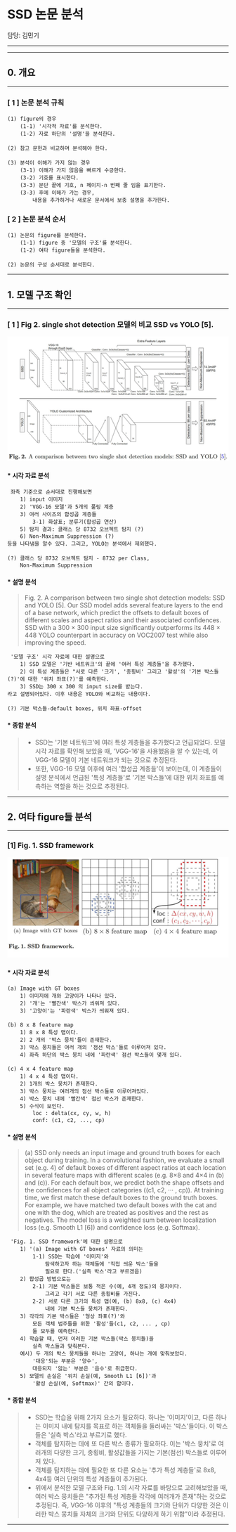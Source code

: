 # SSD 논문 분석

담당: 김민기

----
----

## 0. 개요

----

### [ 1 ] 논문 분석 규칙

    (1) figure의 경우   
        (1-1) '시각적 자료'를 분석한다.   
        (1-2) 자료 하단의 '설명'을 분석한다.   

    (2) 참고 문헌과 비교하며 분석해야 한다.   

    (3) 분석이 이해가 가지 않는 경우   
        (3-1) 이해가 가지 않음을 빠르게 수긍한다.   
        (3-2) 기호를 표시한다.   
        (3-3) 문단 끝에 기호, n 페이지-n 번째 줄 임을 표기한다.   
        (3-3) 후에 이해가 가는 경우,   
            내용을 추가하거나 새로운 문서에서 보충 설명을 추가한다.   

### [ 2 ] 논문 분석 순서

    (1) 논문의 figure를 분석한다.   
        (1-1) figure 중 '모델의 구조'를 분석한다.   
        (1-2) 여타 figure들을 분석한다.   

    (2) 논문의 구성 순서대로 분석한다.   

----

## 1. 모델 구조 확인

----

### [ 1 ] Fig 2. single shot detection 모델의 비교 SSD vs YOLO [5].

![Alt text](/Objectdetection/01_SSD_2016/rsc/image/model_structure.JPG "Model Structures")

#### * 시각 자료 분석

     좌측 기준으로 순서대로 진행해보면
        1) input 이미지   
        2) 'VGG-16 모델'과 5개의 풀링 계층   
        3) 여러 사이즈의 합성곱 계층들   
            3-1) 화살표; 분류기(합성곱 연산)
        5) 탐지 결과: 클래스 당 8732 오브젝트 탐지 (?)   
        6) Non-Maximum Suppression (?)   
    등을 나타냄을 알수 있다. 그리고, YOLO는 분석에서 제외했다.

    (?) 클래스 당 8732 오브젝트 탐지 - 8732 per Class,
        Non-Maximum Suppression

#### * 설명 분석

> Fig. 2. A comparison between two single shot detection models: SSD and YOLO [5]. Our SSD model adds several feature layers to the end of a base network, which predict the offsets to default boxes of different scales and aspect ratios and their associated confidences. SSD with a 300 × 300 input size significantly outperforms its 448 × 448 YOLO counterpart in accuracy on VOC2007 test while also improving the speed.

     '모델 구조' 시각 자료에 대한 설명으로
        1) SSD 모델은 '기반 네트워크'의 끝에 '여러 특성 계층들'을 추가했다.
        2) 이 특성 계층들은 "서로 다른 '크기', '종횡비' 그리고 '활성'의 '기본 박스들(?)'에 대한 '위치 좌표(?)'를 예측한다.
        3) SSD는 300 x 300 의 input size를 받는다.
    라고 설명되어있다. 이후 내용은 YOLO와 비교하는 내용이다.

    (?) 기본 박스들-default boxes, 위치 좌표-offset

#### * 종합 분석

> * SSD는 '기본 네트워크'에 여러 특성 게층들을 추가했다고 언급되었다. 모델 시각 자료를 확인해 보았을 때, 'VGG-16'을 사용했음을 알 수 있는데, 이 VGG-16 모델이 기본 네트워크가 되는 것으로 추정된다.
> * 또한, VGG-16 모델 이후에 여러 '합성곱 계층들'이 보이는데, 이 계층들이 설명 분석에서 언급된 '특성 계층들'로 '기본 박스들'에 대한 위치 좌표를 예측하는 역할을 하는 것으로 추정된다.

----

## 2. 여타 figure들 분석

----

### [1] Fig. 1. SSD framework

![Alt text](/Objectdetection/01_SSD_2016/rsc/image/Fig01_SSD_framework.JPG "Fig. 1. SSD framework")

#### * 시각 자료 분석

    (a) Image with GT boxes
        1) 이미지에 개와 고양이가 나타나 있다.
        2) '개'는 '빨간색' 박스가 씌워져 있다.
        3) '고양이'는 '파란색' 박스가 씌워져 있다.
    
    (b) 8 x 8 feature map
        1) 8 x 8 특성 맵이다.
        2) 2 개의 '박스 뭉치'들이 존재한다.
        3) 박스 뭉치들은 여러 개의 '점선 박스'들로 이루어져 있다.
        4) 좌측 하단의 박스 뭉치 내에 '파란색' 점선 박스들이 몇개 있다.
    
    (c) 4 x 4 feature map
        1) 4 x 4 특성 맵이다.
        2) 1개의 박스 뭉치가 존재한다.
        3) 박스 뭉치는 여러개의 점선 박스들로 이루어져있다.
        4) 박스 뭉치 내에 '빨간색' 점선 박스가 존재한다.
        5) 수식이 보인다.
            loc : delta(cx, cy, w, h)
            conf: (c1, c2, ..., cp)

#### * 설명 분석

> (a) SSD only needs an input image and ground truth boxes for each object during training. In a convolutional fashion, we evaluate a small set (e.g. 4) of default boxes of different aspect ratios at each location in several feature maps with different scales (e.g. 8×8 and 4×4 in (b) and (c)). For each default box, we predict both the shape offsets and the confidences for all object categories ((c1, c2, ··· , cp)). At training time, we first match these default boxes to the ground truth boxes. For example, we have matched two default boxes with the cat and one with the dog, which are treated as positives and the rest as negatives. The model loss is a weighted sum between localization loss (e.g. Smooth L1 [6]) and confidence loss (e.g. Softmax).

     'Fig. 1. SSD framework'에 대한 설명으로
        1) '(a) Image with GT boxes' 자료의 의미는 
            1-1) SSD는 학습에 '이미지'와
                탐색하고자 하는 객체들에 '직접 씌운 박스'들을 
                필요로 한다.('실측 박스'라고 부르겠음)
        2) 합성곱 방법으로는
            2-1) 기본 박스들은 보통 적은 수(예, 4개 정도)의 뭉치이다.
                그리고 각기 서로 다른 종횡비를 가진다.
            2-2) 서로 다른 크기의 특성 맵(예, (b) 8x8, (c) 4x4)
                내에 기본 박스들 뭉치가 존재한다.
        3) 각각의 기본 박스들은 '형상 좌표(?)'와
            모든 객체 범주들을 위한 '활성'들(c1, c2, ... , cp)
            둘 모두를 예측한다.
        4) 학습할 때, 먼저 이러한 기본 박스들(박스 뭉치들)을
            실측 박스들과 맞춰본다.
        예시) 두 개의 박스 뭉치들을 하나는 고양이, 하나는 개에 맞춰보았다.
            '대응'되는 부분은 '양수',
            대응되지 '않는' 부분은 '음수'로 취급한다.
        5) 모델의 손실은 '위치 손실(예, Smooth L1 [6])'과
            '활성 손실(예, Softmax)' 간의 합이다.

#### * 종합 분석

> * SSD는 학습을 위해 2가지 요소가 필요하다. 하나는 '이미지'이고, 다른 하나는 이미지 내에 탐지를 목표로 하는 객체들을 둘러싸는 '박스'들이다. 이 박스들은 '실측 박스'라고 부르기로 했다.
> * 객체를 탐지하는 데에 또 다른 박스 종류가 필요하다. 이는 '박스 뭉치'로 여러개의 다양한 크기, 종횡비, 활성값들을 가지는 기본(점선) 박스들로 이루어져 있다.
> * 객체를 탐지하는 데에 필요한 또 다른 요소는 '추가 특성 계층들'로 8x8, 4x4등 여러 단위의 특성 계층들이 추가된다.
> * 위에서 분석한 모델 구조와 Fig. 1.의 시각 자료를 바탕으로 고려해보았을 때, 여러 박스 뭉치들은 "추가된 특성 계층들 각각에 여러개가 존재"하는 것으로 추정된다. 즉, VGG-16 이후의 "특성 계층들의 크기와 단위가 다양한 것은 이러한 박스 뭉치들 자체의 크기와 단위도 다양하게 하기 위함"이라 추정된다.

----
